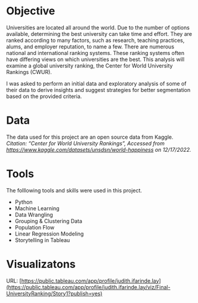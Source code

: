 # Objective
Universities are located all around the world. Due to the number of options available, determining the best university can take time and effort. They are ranked according to many factors, such as research, teaching practices, alums, and employer reputation, to name a few. There are numerous national and international ranking systems. These ranking systems often have differing views on which universities are the best. This analysis will examine a global university ranking, the Center for World University Rankings (CWUR).

I was asked to perform an initial data and exploratory analysis of some of their data to derive insights and suggest strategies for better segmentation based on the provided criteria.

# Data
The data used for this project are an open source data from Kaggle. *Citation: “Center for World University Rankings”, Accessed from https://www.kaggle.com/datasets/unsdsn/world-happiness on 12/17/2022.*

# Tools
The folllowing tools and skills were used in this project.
- Python
- Machine Learning
- Data Wrangling
- Grouping & Clustering Data
- Population Flow
- Linear Regression Modeling
- Storytelling in Tableau

# Visualizatons
URL: [https://public.tableau.com/app/profile/judith.ifarinde.lay](https://public.tableau.com/app/profile/judith.ifarinde.lay/viz/Final-UniversityRanking/Story1?publish=yes)
